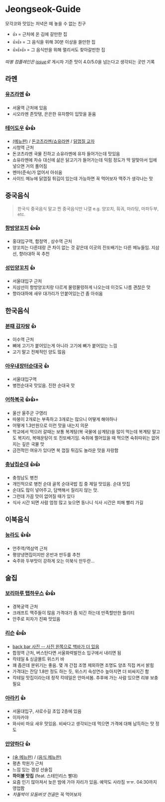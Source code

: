 # Jeongseok-Guide
모각코와 맛있는 저녁은 떼 놓을 수 없는 친구

* 👍 = 근처에 온 김에 갈만한 집
* 👍👍 = 그 음식을 위해 30분 이상을 쓸만한 집
* 👍👍👍 = 그 음식만을 위해 멀리서도 찾아갈만한 집

*따봉 컴플레인은 [issue](https://github.com/suhak-ui-jeongseok/Jeongseok-Guide/issues)로*
게시자 기준 맛이 4.0/5.0을 넘는다고 생각되는 곳만 기록

## 라멘
### [유즈라멘](https://store.naver.com/restaurants/detail?entry=plt&id=1539185460) 👍
* 서울역 근처에 있음
* 시오라멘 존맛탱, 은은한 유자향이 입맛을 돋움
### [테이도우](https://store.naver.com/restaurants/detail?id=698517160) 👍👍
* [(메뉴판)](https://user-images.githubusercontent.com/8157830/83323119-ae85ff00-a297-11ea-9725-4c22c2c2ba4a.jpg) / [돈코츠라멘/쇼유라멘](https://user-images.githubusercontent.com/8157830/83323596-e9d5fd00-a29a-11ea-8688-990ce344626a.jpg) / [닭껍질 교자](https://user-images.githubusercontent.com/8157830/83323597-ef334780-a29a-11ea-80fb-e80541cf6480.jpg)
* 시청역 근처
* 돈코츠라멘 국물 진하고 쇼유라멘에 유자 들어가는데 맛있음
* 쇼유라멘에 차슈 대신에 삶은 닭고기가 들어가는데 익힘 정도가 딱 알맞아서 입에 넣으면 거의 풀어짐
* 멘마(준숙)가 없어서 아쉬움
* 사이드 메뉴에 닭껍질 튀김이 있는데 가능하면 꼭 먹어보자 맥주가 생각나는 맛

## 중국음식
> 한국식 중국음식 말고 찐 중국음식만 나열 e.g. 양꼬치, 훠궈, 마라탕, 마파두부, etc.
### [항방양꼬치](https://store.naver.com/restaurants/detail?id=36998341) 👍👍
* 홍대입구역, 합정역 , 상수역 근처
* 양꼬치는 다른데랑 큰 차이 없는 것 같은데 이곳의 진또배기는 다른 메뉴들임. 지삼선, 향라대하 꼭 추천
### [성민양꼬치](https://store.naver.com/restaurants/detail?entry=plt&id=32874505) 👍
* 서울대입구 근처
* 지삼선이 항방양꼬치랑 다르게 물렁물렁하게 나오는데 이것도 나름 괜찮은 맛
* 향라대하에 새우 대가리가 안붙어있는건 좀 아쉬움

## 한국음식
### [본때 감자탕](https://store.naver.com/restaurants/detail?id=1388015233) 👍
* 이수역 근처
* 뼈에 고기가 붙어있는게 아니라 고기에 뼈가 붙어있는 느낌
* 고기 말고 전체적인 양도 많음
### [아우내장터순대국](https://store.naver.com/restaurants/detail?id=37741865) 👍
* 서울대입구역
* 병천순대국 맛있음. 진한 순대국 맛
### [어하복국](https://store.naver.com/restaurants/detail?entry=plt&id=12927397) 👍👍+
* 울산 울주군 구영리
* 따봉이 2개로는 부족하고 3개로는 많으니 어떻게 해야하나
* 어떻게 1.3만원으로 이런 맛을 내는지 의문
* 학교에서 먹으러 갈때는 보통 복계탕(복 국물에 삼계탕)을 많이 먹는데 복계탕 말고도 복지리, 복매운탕이 또 진또배기임. 숙취에 쩔어있을 때 먹으면 숙취따위는 없어지는 깊은 국물 맛
* 금전적인 여유가 있다면 복 껍질 튀김도 놀라운 맛을 자랑함
### [충남집순대](https://store.naver.com/restaurants/detail?id=17265197) 👍👍
* 충청남도 병천
* 개인적으로 병천 순대 골목 순대국밥 집 중 제일 맛있음. 순대 맛집
* 순대도 많이 넣어주고, 담백해서 질리지 않는 맛.
* 그런데 가끔 맛이 없어질 때가 있다
* 식사 시간 되면 사람 엄청 많고 늦으면 동나니 식사 시간은 피해 빨리 가길

## 이북음식
### [능라도](https://neungrado.modoo.at/) 👍👍
* 언주역/역삼역 근처
* 평양냉면집이지만 온반과 만두를 추천
* 숙주와 두부맛이 강하게 오는 이북식 만두란...

## 술집
### [보리마루 탭하우스](https://store.naver.com/restaurants/detail?id=38667685) 👍👍
* 경복궁역 근처
* 크래프트 맥주들이 많음 가격대가 좀 되긴 하는데 만족할만한 퀄리티
* 안주로 피자가 진짜 맛있음
### [리슨](https://store.naver.com/restaurants/detail?id=36561147) 👍👍
* [back bar 사진 -- 사진 왼쪽으로 백바가 더 있음](https://user-images.githubusercontent.com/8157830/83323592-e478b280-a29a-11ea-82aa-caa96bfafae7.jpg)
* 합정역 근처, 버스탄다면 서울화력발전소 입구에서 내리면 됨
* 칵테일 & 싱글몰트 위스키 바
* 꽤 좁은데 분위기는 좋음. 몇 개 간접 조명 제외하면 조명도 양초 직접 켜서 밝힘
* 가격대는 잔당 1.8만 정도 하는 듯, 위스키 숙성연수 높아지면 더 비싸지긴 함
* 칵테일 맛집이라는데 정작 칵테일은 안마셔봄. 추후에 가는 사람 있으면 리뷰 보충 필요
### [아라키](https://store.naver.com/restaurants/detail?id=398940249) 👍
* 서울대입구, 샤로수길 초입 2층에 있음
* 이자카야
* 와사비 마요 새우 맛있음. 비싸다고 생각되는데 먹으면 가격에 대해 납득하는 맛 정도
### [안양하다](https://store.naver.com/restaurants/detail?id=1034270763) 👍
* [(술 메뉴판)](https://user-images.githubusercontent.com/15344796/83323943-dfb4fe00-a29c-11ea-8c39-64a027b5cb60.jpg) / [(음식 메뉴판)](https://user-images.githubusercontent.com/15344796/83324084-adf06700-a29d-11ea-9239-521d278430e4.png)
* 평촌 학원가 근처
* 느낌 있는 갬성 선술집
* **하이볼 맛집** (feat. 스테인리스 빨대)
* 요즘 인기 많아져서 늦은 밤에 가야 자리가 있음. 예약도 사라짐 ㅠㅠ. 04:30까지 영업함
* *차돌박이 모둠버섯 전골*은 꼭 먹어보자